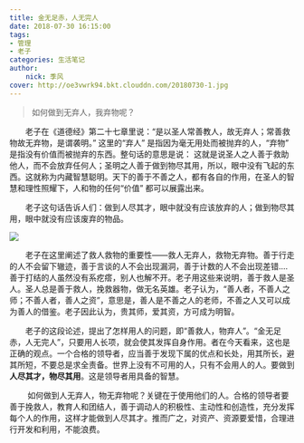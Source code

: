 ```yaml
---
title: 金无足赤，人无完人
date: 2018-07-30 16:15:00
tags:
- 管理
- 老子
categories: 生活笔记
author:
	nick: 季风
cover: http://oe3vwrk94.bkt.clouddn.com/20180730-1.jpg
---
```


> 如何做到无弃人，我弃物呢？

&emsp;&emsp;老子在《道德经》第二十七章里说：“是以圣人常善教人，故无弃人；常善救物故无弃物，是谓袭明。” 这里的“弃人” 是指因为毫无用处而被抛弃的人，“弃物” 是指没有价值而被抛弃的东西。整句话的意思是说： 这就是说圣人之人善于救助他人，而不会放弃任何人；圣明之人善于做到物尽其用，所以，眼中没有飞起的东西。这就称为内藏智慧聪明。天下的善于不善之人，都有各自的作用，在圣人的智慧和理性照耀下，人和物的任何“价值” 都可以展露出来。

&emsp;&emsp;老子这句话告诉人们：做到人尽其才，眼中就没有应该放弃的人；做到物尽其用，眼中就没有应该废弃的物品。

![](http://oe3vwrk94.bkt.clouddn.com/20180730-2.jpg)

&emsp;&emsp;老子在这里阐述了救人救物的重要性——救人无弃人，救物无弃物。善于行走的人不会留下辙迹，善于言谈的人不会出现漏洞，善于计数的人不会出现差错....善于打结的人虽然没有系疙瘩，别人也解不开。老子用这些来说明，善于救人是圣人。圣人总是善于救人，挽救器物，做无名英雄。老子认为，“善人者，不善人之师；不善人者，善人之资”，意思是，善人是不善之人的老师，不善之人又可以成为善人的借鉴。老子因此认为，贵其师，爱其资，方可成为明智。

&emsp;&emsp;老子的这段论述，提出了怎样用人的问题，即“善救人，物弃人”。“金无足赤，人无完人”，只要用人长项，就会使其发挥自身作用。者在今天看来，这也是正确的观点。一个合格的领导者，应当善于发现下属的优点和长处，用其所长，避其所短，不要总是求全责备。世界上没有不可用的人，只有不会用人的人。要做到**人尽其才，物尽其用**。这是领导者用具备的智慧。

&emsp;&emsp; 如何做到人无弃人，物无弃物呢？关键在于使用他们的人。合格的领导者要善于挽救人，教育人和团结人，善于调动人的积极性、主动性和创造性，充分发挥每个人的作用，这样才能做到人尽其才。推而广之，对资产、资源要爱惜，合理进行开发和利用，不能浪费。

